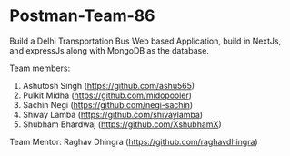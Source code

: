 # Postman-Team-86

Build a Delhi Transportation Bus Web based Application, build in NextJs, and expressJs along with MongoDB as the database.

Team members:
1. Ashutosh Singh (https://github.com/ashu565)
2. Pulkit Midha (https://github.com/midopooler)
3. Sachin Negi (https://github.com/negi-sachin)
4. Shivay Lamba (https://github.com/shivaylamba)
5. Shubham Bhardwaj (https://github.com/XshubhamX)

Team Mentor: Raghav Dhingra (https://github.com/raghavdhingra)

